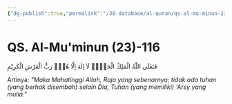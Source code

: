 ```yaml
---
{"dg-publish":true,"permalink":"/30-database/al-quran/qs-al-mu-minun-23-116/"}
---
```



# QS. Al-Mu'minun (23)-116
فَتَعٰلَى اللّٰهُ الْمَلِكُ الْحَقُّۚ  لَآ اِلٰهَ اِلَّا هُوَۚ رَبُّ الْعَرْشِ الْكَرِيْمِ

Artinya: *"Maka Mahatinggi Allah, Raja yang sebenarnya; tidak ada tuhan (yang berhak disembah) selain Dia, Tuhan (yang memiliki) ‘Arsy yang mulia."*
